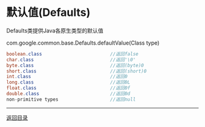 默认值(Defaults)
===
Defaults类提供Java各原生类型的默认值

com.google.common.base.Defaults.defaultValue(Class<T> type)

```java   
boolean.class                         //返回false  
char.class                            //返回'\0'  
byte.class                            //返回(byte)0  
short.class                           //返回(short)0 
int.class                             //返回0  
long.class                            //返回0L  
float.class                           //返回0f  
double.class                          //返回0d  
non-primitive types                   //返回null
```

------
[返回目录](其他文件/README.md)
